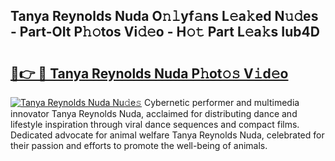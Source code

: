 ## Tanya Reynolds Nuda O𝚗𝚕yf𝚊ns L𝚎a𝚔ed N𝚞𝚍es - Part-OIt P𝚑𝚘tos Vi𝚍𝚎o - H𝚘𝚝 Part L𝚎a𝚔s Iub4D

# <h2><a href="http://kf86o0g.oniu.top/?m=Tanya+Reynolds+Nuda">🔗👉 🔴 Tanya Reynolds Nuda P𝚑ot𝚘𝚜 V𝚒d𝚎o</a></h2>

[![Tanya Reynolds Nuda Nu𝚍e𝚜](https://i.imgur.com/0qMVB7G.gif)](http://kf86o0g.oniu.top/?m=Tanya+Reynolds+Nuda)
Cybernetic performer and multimedia innovator Tanya Reynolds Nuda, acclaimed for distributing dance and lifestyle inspiration through viral dance sequences and compact films. Dedicated advocate for animal welfare Tanya Reynolds Nuda, celebrated for their passion and efforts to promote the well-being of animals.  

